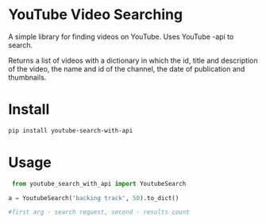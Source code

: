 # YouTube Video Searching

A simple library for finding videos on YouTube.
Uses YouTube -api to search.

Returns a list of videos with a dictionary in which the id, title and description of the video, the name and id of the channel, the date of publication and thumbnails.

# Install 
```bash
pip install youtube-search-with-api
```
# Usage

```python
 from youtube_search_with_api import YoutubeSearch

a = YoutubeSearch('backing track', 50).to_dict()

#first arg - search request, second - results count

```
